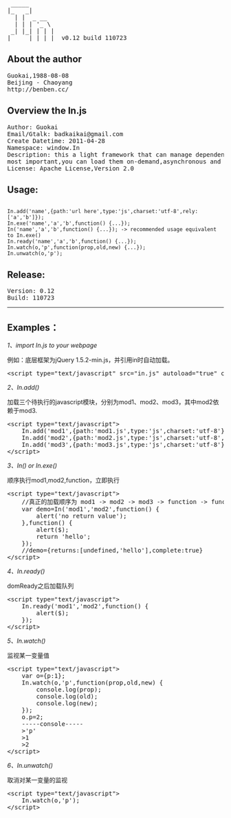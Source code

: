 <pre>
 _____       
|_   _|      
  | |  _ __  
  | | | '_ \ 
 _| |_| | | |
|_____|_| |_|  v0.12 build 110723
</pre>

About the author
---------------------

<pre>
Guokai,1988-08-08
Beijing - Chaoyang
http://benben.cc/
</pre>

Overview the In.js
-----------------------

<pre>
Author: Guokai
Email/Gtalk: badkaikai@gmail.com
Create Datetime: 2011-04-28
Namespace: window.In
Description: this a light framework that can manage dependency of the modules,
most important,you can load them on-demand,asynchronous and multi-threaded...
License: Apache License,Version 2.0
</pre>

Usage:
-----------

<pre><code>
In.add('name',{path:'url here',type:'js',charset:'utf-8',rely:['a','b']});
In.exe('name','a','b',function() {...});
In('name','a','b',function() {...}); -> recommended usage equivalent to In.exe()
In.ready('name','a','b',function() {...});
In.watch(o,'p',function(prop,old,new) {...});
In.unwatch(o,'p');
</code></pre>

Release:
-------------

<pre>
Version: 0.12
Build: 110723
</pre>

**************************************************************************

Examples：
--------------

*1、import In.js to your webpage*

例如：底层框架为jQuery 1.5.2-min.js，并引用in时自动加载。

<pre>
&lt;script type="text/javascript" src="in.js" autoload="true" core="jquery 1.5.2-min.js"&gt;&lt;/script&gt;
</pre>

*2、In.add()*

加载三个待执行的javascript模块，分别为mod1、mod2、mod3，其中mod2依赖于mod3.

<pre>
&lt;script type="text/javascript"&gt;
	In.add('mod1',{path:'mod1.js',type:'js',charset:'utf-8'});
	In.add('mod2',{path:'mod2.js',type:'js',charset:'utf-8',rely:['mod3']});
	In.add('mod3',{path:'mod3.js',type:'js',charset:'utf-8'});
&lt;/script&gt;
</pre>

*3、In() or In.exe()*

顺序执行mod1,mod2,function，立即执行

<pre>
&lt;script type="text/javascript"&gt;
	//真正的加载顺序为 mod1 -> mod2 -> mod3 -> function -> function
	var demo=In('mod1','mod2',function() {
		alert('no return value');
	},function() {
		alert($);
		return 'hello';
	});
	//demo={returns:[undefined,'hello'],complete:true}
&lt;/script&gt;
</pre>

*4、In.ready()*

domReady之后加载队列

<pre>
&lt;script type="text/javascript"&gt;
	In.ready('mod1','mod2',function() {
		alert($);
	});
&lt;/script&gt;
</pre>

*5、In.watch()*

监视某一变量值

<pre>
&lt;script type="text/javascript"&gt;
	var o={p:1};
	In.watch(o,'p',function(prop,old,new) {
		console.log(prop);
		console.log(old);
		console.log(new);
	});
	o.p=2;
	-----console-----
	>'p'
	>1
	>2
&lt;/script&gt;
</pre>

*6、In.unwatch()*

取消对某一变量的监视

<pre>
&lt;script type="text/javascript"&gt;
	In.watch(o,'p');
&lt;/script&gt;
</pre>